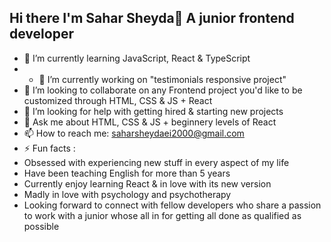 ## Hi there I'm Sahar Sheyda👋 A junior frontend developer
- 🌱 I’m currently learning JavaScript, React & TypeScript
- - 🔭 I’m currently working on "testimonials responsive project"
- 👯 I’m looking to collaborate on any Frontend project you'd like to be customized through HTML, CSS & JS + React
- 🤔 I’m looking for help with getting hired & starting new projects
- 💬 Ask me about HTML, CSS & JS + beginnery levels of React
- 📫 How to reach me: saharsheydaei2000@gmail.com
- ⚡ Fun facts :
-   Obsessed with experiencing new stuff in every aspect of my life
-   Have been teaching English for more than 5 years
-   Currently enjoy learning React & in love with its new version
-   Madly in love with psychology and psychotherapy
-   Looking forward to connect with fellow developers who share a passion to work with a junior whose all in for getting all done as qualified as possible             
